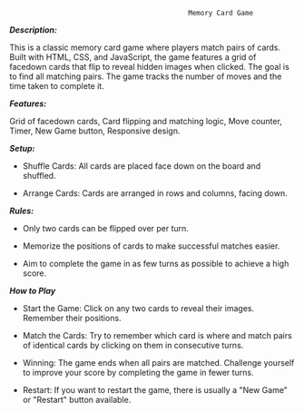                                                 Memory Card Game

***Description:***

This is a classic memory card game where players match pairs of cards. Built with HTML, CSS, and JavaScript, the game features a grid of facedown cards that flip to reveal hidden images when clicked. The goal is to find all matching pairs. The game tracks the number of moves and the time taken to complete it.

***Features:***

Grid of facedown cards,
 Card flipping and matching logic,
 Move counter,
 Timer,
 New Game button,
 Responsive design.

***Setup:***

- Shuffle Cards: All cards are placed face down on the board and shuffled.

- Arrange Cards: Cards are arranged in rows and columns, facing down.

***Rules:***

- Only two cards can be flipped over per turn.

- Memorize the positions of cards to make successful matches easier.

- Aim to complete the game in as few turns as possible to achieve a high score.

***How to Play***

- Start the Game: Click on any two cards to reveal their images. Remember their positions.

- Match the Cards: Try to remember which card is where and match pairs of identical cards by clicking on them in consecutive 
  turns.

- Winning: The game ends when all pairs are matched. Challenge yourself to improve your score by completing the game in 
  fewer turns.

- Restart: If you want to restart the game, there is usually a "New Game" or "Restart" button available.
